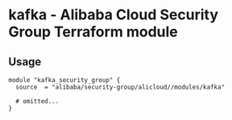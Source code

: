 # kafka - Alibaba Cloud Security Group Terraform module

## Usage

```hcl
module "kafka_security_group" {
  source  = "alibaba/security-group/alicloud//modules/kafka"

  # omitted...
}
```

<!-- BEGINNING OF PRE-COMMIT-TERRAFORM DOCS HOOK -->
<!-- END OF PRE-COMMIT-TERRAFORM DOCS HOOK -->
